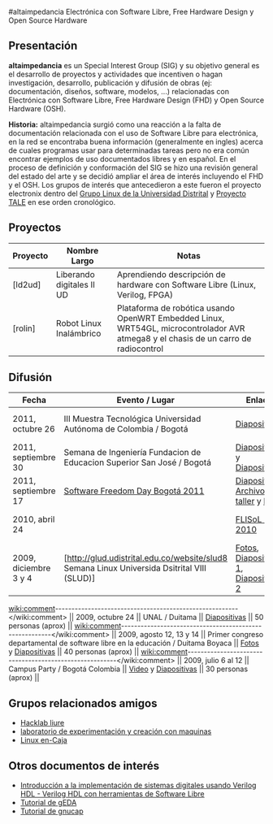 #altaimpedancia
Electrónica con Software Libre, Free Hardware Design y Open Source Hardware
## Presentación
**altaimpedancia** es un Special Interest Group (SIG) y su objetivo general es el desarrollo de proyectos y actividades que incentiven o hagan investigación, desarrollo, publicación y difusión de obras (ej: documentación, diseños, software, modelos, ...) relacionadas con Electrónica con Software Libre, Free Hardware Design (FHD) y Open Source Hardware (OSH).

**Historia:** altaimpedancia surgió como una reacción a la falta de documentación relacionada con el uso de Software Libre para electrónica, en la red se encontraba buena información (generalmente en ingles) acerca de cuales programas usar para determinadas tareas pero no era común encontrar ejemplos de uso documentados libres y en español. En el proceso de definición y conformación del SIG se hizo una revisión general del estado del arte y se decidió ampliar el área de interés incluyendo el FHD y el OSH. Los grupos de interés que antecedieron a este fueron el proyecto electronix dentro del [Grupo Linux de la Universidad Distrital](http://glud.udistrital.edu.co) y [Proyecto TALE](http://slcolombia.org/ProyectoTale) en ese orden cronológico.

## Proyectos
| **Proyecto** | **Nombre Largo** | **Notas** |
|--------------|------------------|-----------|
| [ld2ud] | Liberando digitales II UD | Aprendiendo descripción de hardware con Software Libre (Linux, Verilog, FPGA) |
| [rolin] | Robot Linux Inalámbrico | Plataforma de robótica usando OpenWRT Embedded Linux, WRT54GL, microcontrolador AVR atmega8 y el chasis de un carro de radiocontrol |

## Difusión
| **Fecha** | **Evento / Lugar** | **Enlaces** | **Asistencia** |
|-----------|--------------------|-------------|----------------|
| 2011, octubre 26 | III Muestra Tecnológica Universidad Autónoma de Colombia / Bogotá |[Diapositivas](http://altaimpedancia.googlecode.com/files/confSIM_UAC_Bogota2011.pdf) | 25 personas (aprox)|
| 2011, septiembre 30 | Semana de Ingeniería Fundacion de Educacion Superior San José / Bogotá | [Diapositivas1](http://altaimpedancia.googlecode.com/files/confSLE_SIFESSJBogota2011.pdf) y [Diapositivas2](http://altaimpedancia.googlecode.com/files/confSIM_SIFESSJBogota2011.pdf) | 50 personas (aprox)|
| 2011, septiembre 17 | [Software Freedom Day Bogotá 2011](http://wiki.softwarefreedomday.org/2011/Colombia/Bogot%C3%A1/SFDBogota) | [Diapositivas](http://altaimpedancia.googlecode.com/files/confSIM_SFD_Bogota2011.pdf), [Archivos taller](http://altaimpedancia.googlecode.com/files/tallSIM_SFD_Bogota2011.tar.gz) y [Fotos](http://code.google.com/p/altaimpedancia/wiki/confSLE2011SFDBogota)|| 40 personas (aprox) |
| 2010, abril 24 || [FLISoL Buga 2010](http://flisol.info/FLISOL2010/Colombia/Buga) | [Video](http://www.youtube.com/altaimpedancia#g/c/D0EA4F9E3B29B7AD), [Fotos](http://www.flickr.com/photos/altaimpedancia/sets/72157623958950252/show), [Diapositivas](http://altaimpedancia.googlecode.com/files/confOSH_FLISoL_Buga2010.pdf) | 100 personas (aprox) |
| 2009, diciembre 3 y 4 | [http://glud.udistrital.edu.co/website/slud8 Semana Linux Universida Dsitrital VIII (SLUD)] | [Fotos](http://www.flickr.com/photos/altaimpedancia/sets/72157623919563886/show/), [Diapositivas 1](http://altaimpedancia.googlecode.com/files/confOSH_SLUD8_Bogota2009.pdf), [Diapositivas 2](http://altaimpedancia.googlecode.com/files/confSLE_SLUD8_Bogota2009.pdf) | 10 personas (aprox) |


<wiki:comment>--------------------------------------------------------</wiki:comment>
|| 2009, octubre 24 || UNAL / Duitama || [Diapositivas](http://altaimpedancia.googlecode.com/files/confOSH_UNAD_Duitama2009.pdf) || 50 personas (aprox) ||
<wiki:comment>--------------------------------------------------------</wiki:comment>
|| 2009, agosto 12, 13 y 14 || Primer congreso departamental de software libre en la educación / Duitama Boyaca || [Fotos](http://www.flickr.com/photos/altaimpedancia/sets/72157623919604766/show/) y [Diapositivas](http://altaimpedancia.googlecode.com/files/confSLE_PCDSLE_Duitama2009.pdf) || 40 personas (aprox) ||
<wiki:comment>--------------------------------------------------------</wiki:comment>
|| 2009, julio 6 al 12 || Campus Party / Bogotá Colombia || [Video](http://www.youtube.com/altaimpedancia#g/c/6162547EA09863E2) y [Diapositivas](http://altaimpedancia.googlecode.com/files/confOSH_CampusPartyColombia2009.pdf) || 30 personas (aprox) ||

## Grupos relacionados amigos
 * [Hacklab liure](http://liure.uk.to/doku.php)
 * [laboratorio de experimentación y creación con maquinas](http://nerdbots.info)
 * [Linux en-Caja](http://linuxencaja.net/wiki/Main_Page)

## Otros documentos de interés
 * [Introducción a la implementación de sistemas digitales usando Verilog HDL - Verilog HDL con herramientas de Software Libre](http://altaimpedancia.googlecode.com/files/impvl.tar.gz)
 * [Tutorial de gEDA](http://slcolombia.org/ProyectoTale/Tutoriales/geda)
 * [Tutorial de gnucap](http://slcolombia.org/ProyectoTale/Tutoriales/gnucap)
